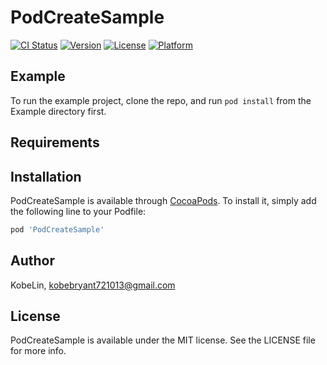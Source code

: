 # PodCreateSample

[![CI Status](https://img.shields.io/travis/KobeLin/PodCreateSample.svg?style=flat)](https://travis-ci.org/KobeLin/PodCreateSample)
[![Version](https://img.shields.io/cocoapods/v/PodCreateSample.svg?style=flat)](https://cocoapods.org/pods/PodCreateSample)
[![License](https://img.shields.io/cocoapods/l/PodCreateSample.svg?style=flat)](https://cocoapods.org/pods/PodCreateSample)
[![Platform](https://img.shields.io/cocoapods/p/PodCreateSample.svg?style=flat)](https://cocoapods.org/pods/PodCreateSample)

## Example

To run the example project, clone the repo, and run `pod install` from the Example directory first.

## Requirements

## Installation

PodCreateSample is available through [CocoaPods](https://cocoapods.org). To install
it, simply add the following line to your Podfile:

```ruby
pod 'PodCreateSample'
```

## Author

KobeLin, kobebryant721013@gmail.com

## License

PodCreateSample is available under the MIT license. See the LICENSE file for more info.

